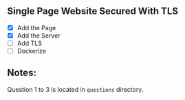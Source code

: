 ## Single Page Website Secured With TLS

- [x] Add the Page
- [x] Add the Server
- [ ] Add TLS
- [ ] Dockerize

## Notes:
Question 1 to 3 is located in `questions` directory.

